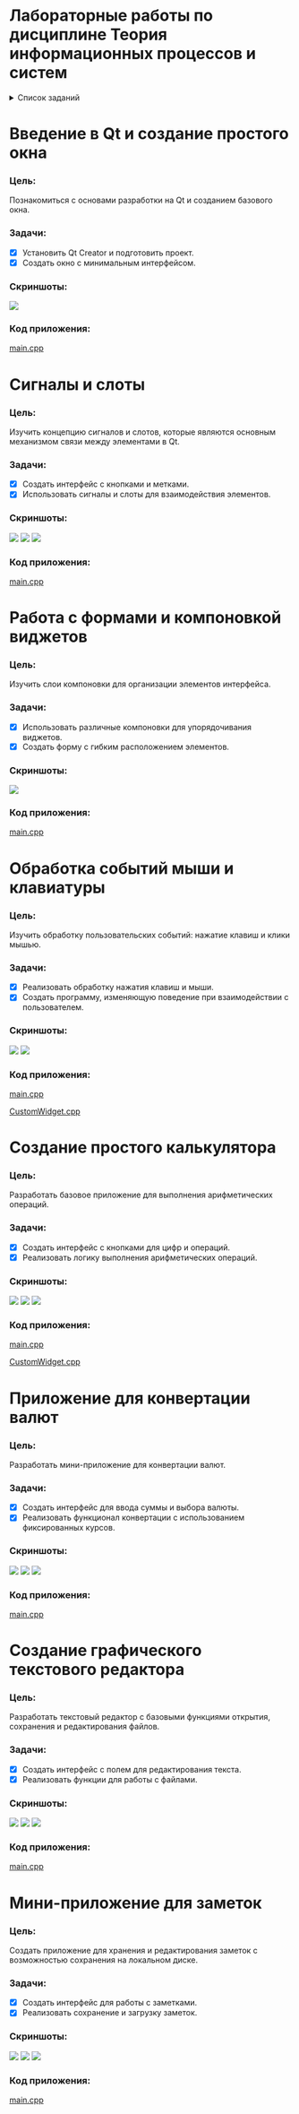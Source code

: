 # Лабораторные работы по дисциплине Теория информационных процессов и систем
<details>
  <summary>Список заданий</summary>
  <ol>
    <li><a href="#введение-в-qt-и-создание-простого-окна">Введение в Qt и создание простого окна</a></li>
    <li><a href="#сигналы-и-слоты">Сигналы и слоты</a></li>
    <li><a href="#работа-с-формами-и-компоновкой-виджетов">Работа с формами и компоновкой виджетов</a></li>
    <li><a href="#обработка-событий-мыши-и-клавиатуры">Обработка событий мыши и клавиатуры</a></li>
    <li><a href="#создание-простого-калькулятора">Создание простого калькулятора</a></li>
    <li><a href="#приложение-для-конвертации-валют">Приложение для конвертации валют</a></li>
    <li><a href="#создание-графического-текстового-редактора">Создание графического текстового редактора</a></li>
    <li><a href="#мини-приложение-для-заметок">Мини-приложение для заметок</a></li>
  </ol>
</details>


# Введение в Qt и создание простого окна
### Цель:
Познакомиться с основами разработки на Qt и созданием базового окна.
### Задачи:
- [x] Установить Qt Creator и подготовить проект.
- [x] Создать окно с минимальным интерфейсом.
### Скриншоты:
<img src="screenshots/task1.png">

### Код приложения:
[main.cpp](https://github.com/rrraumpanzer/introduction-to-qt-tasks/blob/main/task1/main.cpp)

# Сигналы и слоты
### Цель:
Изучить концепцию сигналов и слотов, которые являются основным механизмом связи между элементами в Qt.
### Задачи:
- [x] Создать интерфейс с кнопками и метками.
- [x] Использовать сигналы и слоты для взаимодействия элементов.
### Скриншоты:
<img src="screenshots/task2_1.png">
<img src="screenshots/task2_2.png">
<img src="screenshots/task2_3.png">

### Код приложения:
[main.cpp](https://github.com/rrraumpanzer/introduction-to-qt-tasks/blob/main/task2/main.cpp)

# Работа с формами и компоновкой виджетов
### Цель:
Изучить слои компоновки для организации элементов интерфейса.
### Задачи:
- [x] Использовать различные компоновки для упорядочивания виджетов.
- [x] Создать форму с гибким расположением элементов.
### Скриншоты:
<img src="screenshots/task3.png">

### Код приложения:
[main.cpp](https://github.com/rrraumpanzer/introduction-to-qt-tasks/blob/main/task3/main.cpp)


# Обработка событий мыши и клавиатуры
### Цель:
Изучить обработку пользовательских событий: нажатие клавиш и клики мышью.
### Задачи:
- [x] Реализовать обработку нажатия клавиш и мыши.
- [x] Создать программу, изменяющую поведение при взаимодействии с пользователем.
### Скриншоты:
<img src="screenshots/task4_1.png">
<img src="screenshots/task4_2.png">

### Код приложения:
[main.cpp](https://github.com/rrraumpanzer/introduction-to-qt-tasks/blob/main/task4/main.cpp)

[CustomWidget.cpp](https://github.com/rrraumpanzer/introduction-to-qt-tasks/blob/main/task4/CustomWidget.cpp)

# Создание простого калькулятора
### Цель:
Разработать базовое приложение для выполнения арифметических операций.
### Задачи:
- [x] Создать интерфейс с кнопками для цифр и операций.
- [x] Реализовать логику выполнения арифметических операций.
### Скриншоты:
<img src="screenshots/task5_1.png">
<img src="screenshots/task5_2.png">
<img src="screenshots/task5_3.png">

### Код приложения:
[main.cpp](https://github.com/rrraumpanzer/introduction-to-qt-tasks/blob/main/task5/main.cpp)

[CustomWidget.cpp](https://github.com/rrraumpanzer/introduction-to-qt-tasks/blob/main/task5/CalculatorWidget.cpp)

# Приложение для конвертации валют
### Цель:
Разработать мини-приложение для конвертации валют.
### Задачи:
- [x] Создать интерфейс для ввода суммы и выбора валюты.
- [x] Реализовать функционал конвертации с использованием фиксированных курсов.
### Скриншоты:
<img src="screenshots/task6_1.png">
<img src="screenshots/task6_2.png">
<img src="screenshots/task6_3.png">

### Код приложения:
[main.cpp](https://github.com/rrraumpanzer/introduction-to-qt-tasks/blob/main/task6/main.cpp)


# Создание графического текстового редактора
### Цель:
Разработать текстовый редактор с базовыми функциями открытия, сохранения и редактирования файлов.
### Задачи:
- [x] Создать интерфейс с полем для редактирования текста.
- [x] Реализовать функции для работы с файлами.
### Скриншоты:
<img src="screenshots/task7_1.png">
<img src="screenshots/task7_2.png">
<img src="screenshots/task7_3.png">

### Код приложения:
[main.cpp](https://github.com/rrraumpanzer/introduction-to-qt-tasks/blob/main/task7/main.cpp)

# Мини-приложение для заметок
### Цель:
Создать приложение для хранения и редактирования заметок с возможностью сохранения на локальном диске.
### Задачи:
- [x] Создать интерфейс для работы с заметками.
- [x] Реализовать сохранение и загрузку заметок.
### Скриншоты:
<img src="screenshots/task8_1.png">
<img src="screenshots/task8_2.png">
<img src="screenshots/task8_3.png">

### Код приложения:
[main.cpp](https://github.com/rrraumpanzer/introduction-to-qt-tasks/blob/main/task8/main.cpp)

